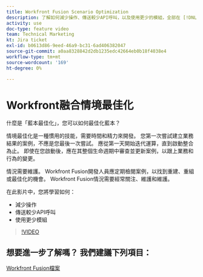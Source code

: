 ```yaml
---
title: Workfront Fusion Scenario Optimization
description: 了解如何減少操作、傳送較少API呼叫，以及使用更少的模組，全部在 [!DNL Adobe Workfront Fusion].
activity: use
doc-type: feature video
team: Technical Marketing
kt: Jira ticket
exl-id: b0613d86-9eed-46a9-bc31-6ad406382047
source-git-commit: a0aa8328842d2db1235edc42664eb0b18f4038e4
workflow-type: tm+mt
source-wordcount: '169'
ht-degree: 0%

---
```


# Workfront融合情境最佳化

什麼是「藍本最佳化」，您可以如何最佳化藍本？

情境最佳化是一種慣用的技能，需要時間和精力來開發。 您第一次嘗試建立業務結果的案例，不應是您最後一次嘗試。 應從第一天開始迭代運算，直到啟動整合為止。 即使在您啟動後，應在其整個生命週期中審查並更新案例，以跟上業務和行為的變更。

情況需要維護。 Workfront Fusion開發人員應定期檢閱案例，以找到重建、重組或最佳化的機會。 Workfront Fusion情況需要經常關注、維護和維護。

在此影片中，您將學習如何：

* 減少操作
* 傳送較少API呼叫
* 使用更少模組

>[!VIDEO](https://video.tv.adobe.com/v/335313/?quality=12)

## 想要進一步了解嗎？ 我們建議下列項目：

[Workfront Fusion檔案](https://experienceleague.adobe.com/docs/workfront/using/adobe-workfront-fusion/workfront-fusion-2.html?lang=en)
